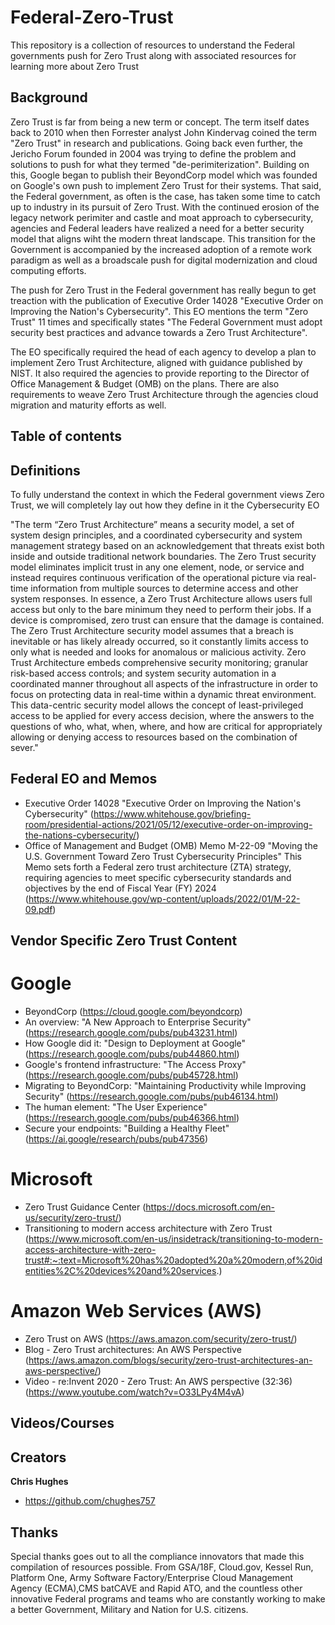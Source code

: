 # Federal-Zero-Trust 
This repository is a collection of resources to understand the Federal governments push for Zero Trust along with associated resources for learning more about Zero Trust

## Background

Zero Trust is far from being a new term or concept. The term itself dates back to 2010 when then Forrester analyst John Kindervag coined the term "Zero Trust" in research and publications. Going back even further, the Jericho Forum founded in 2004 was trying to define the problem and solutions to push for what they termed "de-perimiterization". Building on this, Google began to publish their BeyondCorp model which was founded on Google's own push to implement Zero Trust for their systems. That said, the Federal government, as often is the case, has taken some time to catch up to industry in its pursuit of Zero Trust. With the continued erosion of the legacy network perimiter and castle and moat approach to cybersecurity, agencies and Federal leaders have realized a need for a better security model that aligns wiht the modern threat landscape. This transition for the Government is accompanied by the increased adoption of a remote work paradigm as well as a broadscale push for digital modernization and cloud computing efforts. 

The push for Zero Trust in the Federal government has really begun to get treaction with the publication of Executive Order 14028 "Executive Order on Improving the Nation's Cybersecurity". This EO mentions the term "Zero Trust" 11 times and specifically states "The Federal Government must adopt security best practices and advance towards a Zero Trust Architecture".

The EO specifically required the head of each agency to develop a plan to implement Zero Trust Architecture, aligned with guidance published by NIST. It also required the agencies to provide reporting to the Director of Office Management & Budget (OMB) on the plans. There are also requirements to weave Zero Trust Architecture through the agencies cloud migration and maturity efforts as well. 


## Table of contents



## Definitions

To fully understand the context in which the Federal government views Zero Trust, we will completely lay out how they define in it the Cybersecurity EO

"The term “Zero Trust Architecture” means a security model, a set of system design principles, and a coordinated cybersecurity and system management strategy based on an acknowledgement that threats exist both inside and outside traditional network boundaries.  The Zero Trust security model eliminates implicit trust in any one element, node, or service and instead requires continuous verification of the operational picture via real-time information from multiple sources to determine access and other system responses.  In essence, a Zero Trust Architecture allows users full access but only to the bare minimum they need to perform their jobs.  If a device is compromised, zero trust can ensure that the damage is contained.  The Zero Trust Architecture security model assumes that a breach is inevitable or has likely already occurred, so it constantly limits access to only what is needed and looks for anomalous or malicious activity.  Zero Trust Architecture embeds comprehensive security monitoring; granular risk-based access controls; and system security automation in a coordinated manner throughout all aspects of the infrastructure in order to focus on protecting data in real-time within a dynamic threat environment.  This data-centric security model allows the concept of least-privileged access to be applied for every access decision, where the answers to the questions of who, what, when, where, and how are critical for appropriately allowing or denying access to resources based on the combination of sever."


## Federal EO and Memos

- Executive Order 14028 "Executive Order on Improving the Nation's Cybersecurity" (https://www.whitehouse.gov/briefing-room/presidential-actions/2021/05/12/executive-order-on-improving-the-nations-cybersecurity/)
- Office of Management and Budget (OMB) Memo M-22-09 "Moving the U.S. Government Toward Zero Trust Cybersecurity Principles" This Memo sets forth a Federal zero trust architecture (ZTA) strategy, requiring agencies to meet specific cybersecurity standards and objectives by the end of Fiscal Year (FY) 2024 (https://www.whitehouse.gov/wp-content/uploads/2022/01/M-22-09.pdf)


## Vendor Specific Zero Trust Content

# Google 

- BeyondCorp (https://cloud.google.com/beyondcorp)
- An overview: "A New Approach to Enterprise Security" (https://research.google.com/pubs/pub43231.html)
- How Google did it: "Design to Deployment at Google" (https://research.google.com/pubs/pub44860.html)
- Google's frontend infrastructure: "The Access Proxy" (https://research.google.com/pubs/pub45728.html)
- Migrating to BeyondCorp: "Maintaining Productivity while Improving Security" (https://research.google.com/pubs/pub46134.html)
- The human element: "The User Experience" (https://research.google.com/pubs/pub46366.html)
- Secure your endpoints: "Building a Healthy Fleet" (https://ai.google/research/pubs/pub47356)

# Microsoft 

- Zero Trust Guidance Center (https://docs.microsoft.com/en-us/security/zero-trust/)
- Transitioning to modern access architecture with Zero Trust (https://www.microsoft.com/en-us/insidetrack/transitioning-to-modern-access-architecture-with-zero-trust#:~:text=Microsoft%20has%20adopted%20a%20modern,of%20identities%2C%20devices%20and%20services.)


# Amazon Web Services (AWS) 

- Zero Trust on AWS (https://aws.amazon.com/security/zero-trust/)
- Blog - Zero Trust architectures: An AWS Perspective (https://aws.amazon.com/blogs/security/zero-trust-architectures-an-aws-perspective/)
- Video - re:Invent 2020 - Zero Trust: An AWS perspective (32:36) (https://www.youtube.com/watch?v=O33LPy4M4vA)




## Videos/Courses


## Creators

**Chris Hughes**

- <https://github.com/chughes757>

## Thanks

Special thanks goes out to all the compliance innovators that made this compilation of resources possible. From GSA/18F, Cloud.gov, Kessel Run, Platform One, Army Software Factory/Enterprise Cloud Management Agency (ECMA),CMS batCAVE and Rapid ATO, and the countless other innovative Federal programs and teams who are constantly working to make a better Government, Military and Nation for U.S. citizens. 

